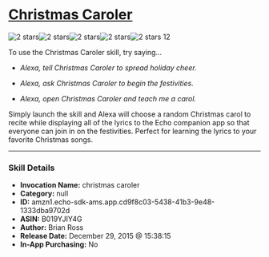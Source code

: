 # [Christmas Caroler](http://alexa.amazon.com/#skills/amzn1.echo-sdk-ams.app.cd9f8c03-5438-41b3-9e48-1333dba9702d)
![2 stars](../../images/ic_star_black_18dp_1x.png)![2 stars](../../images/ic_star_black_18dp_1x.png)![2 stars](../../images/ic_star_border_black_18dp_1x.png)![2 stars](../../images/ic_star_border_black_18dp_1x.png)![2 stars](../../images/ic_star_border_black_18dp_1x.png) 12

To use the Christmas Caroler skill, try saying...

* *Alexa, tell Christmas Caroler to spread holiday cheer.*

* *Alexa, ask Christmas Caroler to begin the festivities.*

* *Alexa, open Christmas Caroler and teach me a carol.*

Simply launch the skill and Alexa will choose a random Christmas carol to recite while displaying all of the lyrics to the Echo companion app so that everyone can join in on the festivities. Perfect for learning the lyrics to your favorite Christmas songs.

***

### Skill Details

* **Invocation Name:** christmas caroler
* **Category:** null
* **ID:** amzn1.echo-sdk-ams.app.cd9f8c03-5438-41b3-9e48-1333dba9702d
* **ASIN:** B019YJIY4G
* **Author:** Brian Ross
* **Release Date:** December 29, 2015 @ 15:38:15
* **In-App Purchasing:** No
